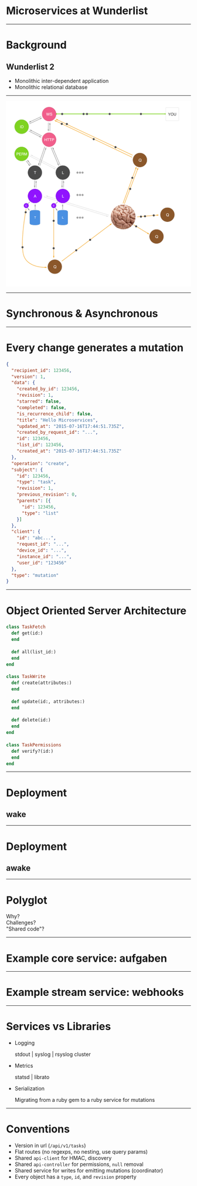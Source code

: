 # Microservices at Wunderlist

---

# Background

## Wunderlist 2

* Monolithic inter-dependent application
* Monolithic relational database

---

![](architecture-diagram.png)

---

# Synchronous & Asynchronous

---

# Every change generates a mutation

```json
{
  "recipient_id": 123456,
  "version": 1,
  "data": {
    "created_by_id": 123456,
    "revision": 1,
    "starred": false,
    "completed": false,
    "is_recurrence_child": false,
    "title": "Hello Microservices",
    "updated_at": "2015-07-16T17:44:51.735Z",
    "created_by_request_id": "...",
    "id": 123456,
    "list_id": 123456,
    "created_at": "2015-07-16T17:44:51.735Z"
  },
  "operation": "create",
  "subject": {
    "id": 123456,
    "type": "task",
    "revision": 1,
    "previous_revision": 0,
    "parents": [{
      "id": 123456,
      "type": "list"
    }]
  },
  "client": {
    "id": "abc...",
    "request_id": "...",
    "device_id": "...",
    "instance_id": "...",
    "user_id": "123456"
  },
  "type": "mutation"
}
```

---

# Object Oriented Server Architecture

```ruby
class TaskFetch
  def get(id:)
  end

  def all(list_id:)
  end
end

class TaskWrite
  def create(attributes:)
  end

  def update(id:, attributes:)
  end

  def delete(id:)
  end
end

class TaskPermissions
  def verify?(id:)
  end
end
```

---

# Deployment

## wake

---

# Deployment

## awake

---

# Polyglot

Why?  
Challenges?  
"Shared code"?

---

# Example core service: aufgaben

---

# Example stream service: webhooks

---

# Services vs Libraries

* Logging

  stdout | syslog | rsyslog cluster

* Metrics

  statsd | librato

* Serialization

  Migrating from a ruby gem to a ruby service for mutations

---

# Conventions

* Version in url (`/api/v1/tasks`)
* Flat routes (no regexps, no nesting, use query params)
* Shared `api-client` for HMAC, discovery
* Shared `api-controller` for permissions, `null` removal
* Shared service for writes for emitting mutations (coordinator)
* Every object has a `type`, `id`, and `revision` property
